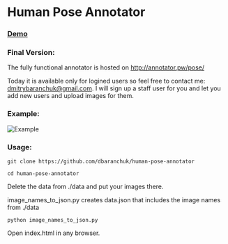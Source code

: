 Human Pose Annotator
====================

### [Demo](https://rawgit.com/dbaranchuk/human-pose-annotator/master/index.html)

### Final Version:
The fully functional annotator is hosted on http://annotator.pw/pose/

Today it is available only for logined users so feel free to contact me: dmitrybaranchuk@gmail.com. I will sign up a staff user for you and let you add new users and upload images for them.

### Example:

![Example](http://joxi.net/DmB1Q0JHNXOR3r.jpg)
### Usage:

```
git clone https://github.com/dbaranchuk/human-pose-annotator 

cd human-pose-annotator
``````
    
Delete the data from ./data and put your images there.
 
image_names_to_json.py creates data.json that includes the image names from ./data
```
python image_names_to_json.py 
``````

Open index.html in any browser.
